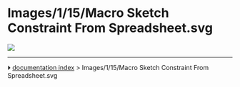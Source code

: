 # Images/1/15/Macro Sketch Constraint From Spreadsheet.svg
![](images/SketchConstraintFromSpreadsheet.svg )



---
⏵ [documentation index](../README.md) > Images/1/15/Macro Sketch Constraint From Spreadsheet.svg
